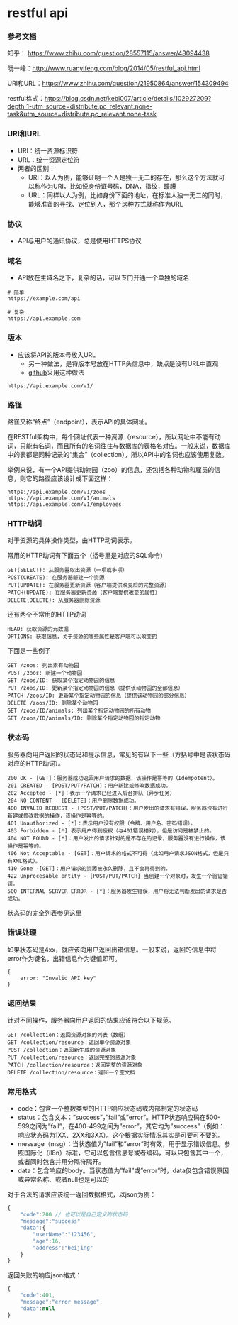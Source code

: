 # restful api

### 参考文档

知乎： https://www.zhihu.com/question/28557115/answer/48094438

阮一峰：http://www.ruanyifeng.com/blog/2014/05/restful_api.html

URI和URL：https://www.zhihu.com/question/21950864/answer/154309494

restful格式：https://blog.csdn.net/kebi007/article/details/102927209?depth_1-utm_source=distribute.pc_relevant.none-task&utm_source=distribute.pc_relevant.none-task



### URI和URL

- URI：统一资源标识符
- URL：统一资源定位符
- 两者的区别：
  - URI：以人为例，能够证明一个人是独一无二的存在，那么这个方法就可以称作为URI，比如说身份证号码，DNA，指纹，瞳膜
  - URL：同样以人为例，比如身份下面的地址，在标准人独一无二的同时，能够准备的寻找、定位到人，那个这种方式就称作为URL

### 协议

- API与用户的通讯协议，总是使用HTTPS协议



### 域名

- API放在主域名之下，复杂的话，可以专门开通一个单独的域名

```text
# 简单
https://example.com/api

# 复杂
https://api.example.com
```



### 版本

- 应该将API的版本号放入URL
  - 另一种做法，是将版本号放在HTTP头信息中，缺点是没有URL中直观
  - [github](https://developer.github.com/v3/media/#request-specific-version)采用这种做法

```text
https://api.example.com/v1/
```



### 路径

路径又称“终点”（endpoint），表示API的具体网址。

在RESTful架构中，每个网址代表一种资源（resource），所以网址中不能有动词，只能有名词，而且所有的名词往往与数据库的表格名对应。一般来说，数据库中的表都是同种记录的“集合”（collection），所以API中的名词也应该使用复数。

举例来说，有一个API提供动物园（zoo）的信息，还包括各种动物和雇员的信息，则它的路径应该设计成下面这样：

```text
https://api.example.com/v1/zoos
https://api.example.com/v1/animals
https://api.example.com/v1/employees
```



### HTTP动词

对于资源的具体操作类型，由HTTP动词表示。

常用的HTTP动词有下面五个（括号里是对应的SQL命令）

```text
GET(SELECT): 从服务器取出资源（一项或多项）
POST(CREATE): 在服务器新建一个资源
PUT(UPDATE): 在服务器更新资源（客户端提供改变后的完整资源）
PATCH(UPDATE): 在服务器更新资源（客户端提供改变的属性）
DELETE(DELETE): 从服务器删除资源
```

还有两个不常用的HTTP动词

```text
HEAD: 获取资源的元数据
OPTIONS: 获取信息，关于资源的哪些属性是客户端可以改变的
```

下面是一些例子

```text
GET /zoos: 列出素有动物园
POST /zoos: 新建一个动物园
GET /zoos/ID: 获取某个指定动物园的信息
PUT /zoos/ID: 更新某个指定动物园的信息（提供该动物园的全部信息）
PATCH /zoos/ID: 更新某个指定动物园的信息（提供该动物园的部分信息）
DELETE /zoos/ID: 删除某个动物园
GET /zoos/ID/animals: 列出某个指定动物园的所有动物
GET /zoos/ID/animals/ID: 删除某个指定动物园的指定动物
```



### 状态码

服务器向用户返回的状态码和提示信息，常见的有以下一些（方括号中是该状态码对应的HTTP动词）。

```text
200 OK - [GET]：服务器成功返回用户请求的数据，该操作是幂等的（Idempotent）。
201 CREATED - [POST/PUT/PATCH]：用户新建或修改数据成功。
202 Accepted - [*]：表示一个请求已经进入后台排队（异步任务）
204 NO CONTENT - [DELETE]：用户删除数据成功。
400 INVALID REQUEST - [POST/PUT/PATCH]：用户发出的请求有错误，服务器没有进行新建或修改数据的操作，该操作是幂等的。
401 Unauthorized - [*]：表示用户没有权限（令牌、用户名、密码错误）。
403 Forbidden - [*] 表示用户得到授权（与401错误相对），但是访问是被禁止的。
404 NOT FOUND - [*]：用户发出的请求针对的是不存在的记录，服务器没有进行操作，该操作是幂等的。
406 Not Acceptable - [GET]：用户请求的格式不可得（比如用户请求JSON格式，但是只有XML格式）。
410 Gone -[GET]：用户请求的资源被永久删除，且不会再得到的。
422 Unprocesable entity - [POST/PUT/PATCH] 当创建一个对象时，发生一个验证错误。
500 INTERNAL SERVER ERROR - [*]：服务器发生错误，用户将无法判断发出的请求是否成功。
```

状态码的完全列表参见[这里](https://www.w3.org/Protocols/rfc2616/rfc2616-sec10.html)

### 错误处理

如果状态码是4xx，就应该向用户返回出错信息。一般来说，返回的信息中将error作为键名，出错信息作为键值即可。

```text
{
    error: "Invalid API key"
}
```

### 返回结果

针对不同操作，服务器向用户返回的结果应该符合以下规范。

```text
GET /collection：返回资源对象的列表（数组）
GET /collection/resource：返回单个资源对象
POST /collection：返回新生成的资源对象
PUT /collection/resource：返回完整的资源对象
PATCH /collection/resource：返回完整的资源对象
DELETE /collection/resource：返回一个空文档
```

### 常用格式

- code：包含一个整数类型的HTTP响应状态码或内部制定的状态码
- status：包含文本：”success”，”fail”或”error”。HTTP状态响应码在500-599之间为”fail”，在400-499之间为”error”，其它均为”success”（例如：响应状态码为1XX、2XX和3XX）。这个根据实际情况其实是可要可不要的。
- message（msg）：当状态值为”fail”和”error”时有效，用于显示错误信息。参照国际化（il8n）标准，它可以包含信息号或者编码，可以只包含其中一个，或者同时包含并用分隔符隔开。
- data：包含响应的body。当状态值为”fail”或”error”时，data仅包含错误原因或异常名称、或者null也是可以的
  

对于合法的请求应该统一返回数据格式，以json为例：

```javascript
{
    "code":200 // 也可以是自己定义的状态码
    "message":"success" 
    "data":{
        "userName":"123456",
        "age":16,
        "address":"beijing"
    }
}
```

返回失败的响应json格式：

```javascript
{
    "code":401,
    "message":"error message",
    "data":null
}
```

